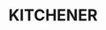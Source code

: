 ---
lastmod: '2025-04-06T06:05:20+00:00'
latitude: -32.977861
layout: suburb
longitude: 151.317476
postcode: '2325'
state: NSW
title: KITCHENER
url: /nsw/kitchener/
---